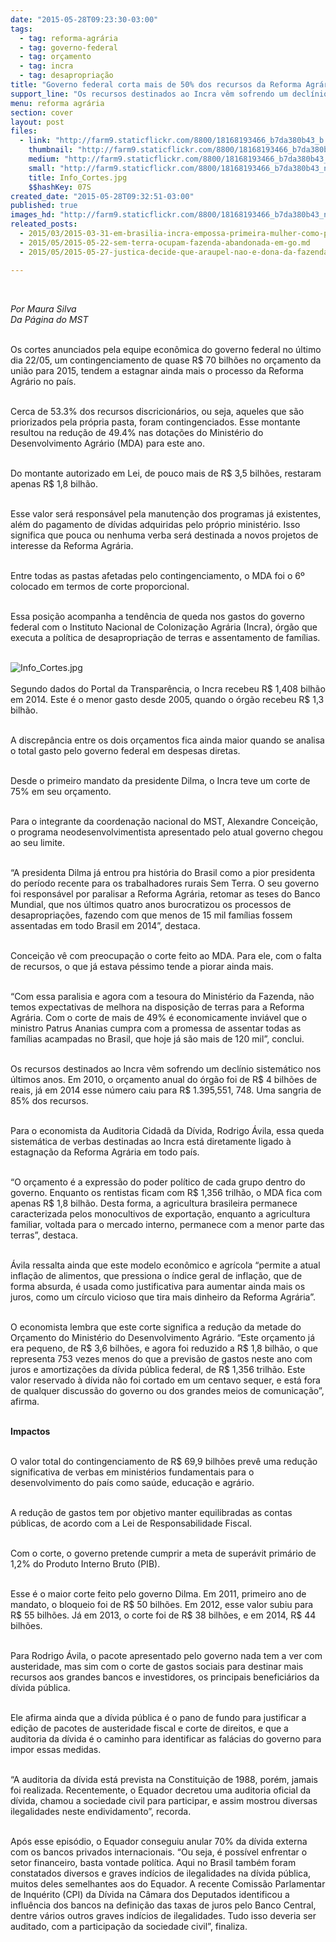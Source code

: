 ```yaml
---
date: "2015-05-28T09:23:30-03:00"
tags:
  - tag: reforma-agrária
  - tag: governo-federal
  - tag: orçamento
  - tag: incra
  - tag: desapropriação
title: "Governo federal corta mais de 50% dos recursos da Reforma Agrária"
support_line: "Os recursos destinados ao Incra vêm sofrendo um declínio sistemático nos últimos anos. De 2010 a 2014, o orçamento anual do órgão caiu 85%."
menu: reforma agrária
section: cover
layout: post
files:
  - link: "http://farm9.staticflickr.com/8800/18168193466_b7da380b43_b.jpg"
    thumbnail: "http://farm9.staticflickr.com/8800/18168193466_b7da380b43_t.jpg"
    medium: "http://farm9.staticflickr.com/8800/18168193466_b7da380b43_z.jpg"
    small: "http://farm9.staticflickr.com/8800/18168193466_b7da380b43_n.jpg"
    title: Info_Cortes.jpg
    $$hashKey: 07S
created_date: "2015-05-28T09:32:51-03:00"
published: true
images_hd: "http://farm9.staticflickr.com/8800/18168193466_b7da380b43_n.jpg"
releated_posts:
  - 2015/03/2015-03-31-em-brasilia-incra-empossa-primeira-mulher-como-presidenta.md
  - 2015/05/2015-05-22-sem-terra-ocupam-fazenda-abandonada-em-go.md
  - 2015/05/2015-05-27-justica-decide-que-araupel-nao-e-dona-da-fazenda-rio-das-cobras.md

---
```

<p>&nbsp;</p>

<p><em>Por Maura Silva<br />
Da P&aacute;gina do MST</em></p>

<p><br />
Os cortes anunciados pela equipe econ&ocirc;mica do governo federal no &uacute;ltimo dia 22/05, um contingenciamento de quase R$ 70 bilh&otilde;es no or&ccedil;amento da uni&atilde;o para 2015, tendem a estagnar ainda mais o processo da Reforma Agr&aacute;rio no pa&iacute;s.</p>

<p><br />
Cerca de 53.3% dos recursos discricion&aacute;rios, ou seja, aqueles que s&atilde;o priorizados pela pr&oacute;pria pasta, foram contingenciados. Esse montante resultou na redu&ccedil;&atilde;o de 49.4% nas dota&ccedil;&otilde;es do Minist&eacute;rio do Desenvolvimento Agr&aacute;rio (MDA) para este ano.</p>

<p><br />
Do montante autorizado em Lei, de pouco mais de R$ 3,5 bilh&otilde;es, restaram apenas R$ 1,8 bilh&atilde;o.</p>

<p><br />
Esse valor ser&aacute; respons&aacute;vel pela manuten&ccedil;&atilde;o dos programas j&aacute; existentes, al&eacute;m do pagamento de d&iacute;vidas adquiridas pelo pr&oacute;prio minist&eacute;rio. Isso significa que pouca ou nenhuma verba ser&aacute; destinada a novos projetos de interesse da Reforma Agr&aacute;ria.</p>

<p><br />
Entre todas as pastas afetadas pelo contingenciamento, o MDA foi o 6&ordm; colocado em termos de corte proporcional.</p>

<p><br />
Essa posi&ccedil;&atilde;o acompanha a tend&ecirc;ncia de queda nos gastos do governo federal com o Instituto Nacional de Coloniza&ccedil;&atilde;o Agr&aacute;ria (Incra), &oacute;rg&atilde;o que executa a pol&iacute;tica de desapropria&ccedil;&atilde;o de terras e assentamento de fam&iacute;lias.<br />
&nbsp;</p>

<p><img alt="Info_Cortes.jpg" src="http://farm9.staticflickr.com/8800/18168193466_b7da380b43_b.jpg" /><br />
<br />
Segundo dados do Portal da Transpar&ecirc;ncia, o Incra recebeu R$ 1,408 bilh&atilde;o em 2014. Este &eacute; o menor gasto desde 2005, quando o &oacute;rg&atilde;o recebeu R$ 1,3 bilh&atilde;o.</p>

<p><br />
A discrep&acirc;ncia entre os dois or&ccedil;amentos fica ainda maior quando se analisa o total gasto pelo governo federal em despesas diretas.</p>

<p><br />
Desde o primeiro mandato da presidente Dilma, o Incra teve um corte de 75% em seu or&ccedil;amento.</p>

<p><br />
Para o integrante da coordena&ccedil;&atilde;o nacional do MST, Alexandre Concei&ccedil;&atilde;o, o programa neodesenvolvimentista apresentado pelo atual governo chegou ao seu limite.</p>

<p><br />
&ldquo;A presidenta Dilma j&aacute; entrou pra hist&oacute;ria do Brasil como a pior presidenta do per&iacute;odo recente para os trabalhadores rurais Sem Terra. O seu governo foi respons&aacute;vel por paralisar a Reforma Agr&aacute;ria, retomar as teses do Banco Mundial, que nos &uacute;ltimos quatro anos burocratizou os processos de desapropria&ccedil;&otilde;es, fazendo com que menos de 15 mil fam&iacute;lias fossem assentadas em todo Brasil em 2014&rdquo;, destaca.</p>

<p><br />
Concei&ccedil;&atilde;o v&ecirc; com preocupa&ccedil;&atilde;o o corte feito ao MDA. Para ele, com o falta de recursos, o que j&aacute; estava p&eacute;ssimo tende a piorar ainda mais.</p>

<p><br />
&ldquo;Com essa paralisia e agora com a tesoura do Minist&eacute;rio da Fazenda, n&atilde;o temos expectativas de melhora na disposi&ccedil;&atilde;o de terras para a Reforma Agr&aacute;ria. Com o corte de mais de 49% &eacute; economicamente invi&aacute;vel que o ministro Patrus Ananias cumpra com a promessa de assentar todas as fam&iacute;lias acampadas no Brasil, que hoje j&aacute; s&atilde;o mais de 120 mil&rdquo;, conclui.</p>

<p><br />
Os recursos destinados ao Incra v&ecirc;m sofrendo um decl&iacute;nio sistem&aacute;tico nos &uacute;ltimos anos. Em 2010, o or&ccedil;amento anual do &oacute;rg&atilde;o foi de R$ 4 bilh&otilde;es de reais, j&aacute; em 2014 esse n&uacute;mero caiu para R$ 1.395,551, 748. Uma sangria de 85% dos recursos.</p>

<p><br />
Para o economista da Auditoria Cidad&atilde; da D&iacute;vida, Rodrigo &Aacute;vila, essa queda sistem&aacute;tica de verbas destinadas ao Incra est&aacute; diretamente ligado &agrave; estagna&ccedil;&atilde;o da Reforma Agr&aacute;ria em todo pa&iacute;s.</p>

<p><br />
&ldquo;O or&ccedil;amento &eacute; a express&atilde;o do poder pol&iacute;tico de cada grupo dentro do governo. Enquanto os rentistas ficam com R$ 1,356 trilh&atilde;o, o MDA fica com apenas R$ 1,8 bilh&atilde;o. Desta forma, a agricultura brasileira permanece caracterizada pelos monocultivos de exporta&ccedil;&atilde;o, enquanto a agricultura familiar, voltada para o mercado interno, permanece com a menor parte das terras&rdquo;, destaca.</p>

<p><br />
&Aacute;vila ressalta ainda que este modelo econ&ocirc;mico e agr&iacute;cola &ldquo;permite a atual infla&ccedil;&atilde;o de alimentos, que pressiona o &iacute;ndice geral de infla&ccedil;&atilde;o, que de forma absurda, &eacute; usada como justificativa para aumentar ainda mais os juros, como um c&iacute;rculo vicioso que tira mais dinheiro da Reforma Agr&aacute;ria&rdquo;.</p>

<p><br />
O economista lembra que este corte significa a redu&ccedil;&atilde;o da metade do Or&ccedil;amento do Minist&eacute;rio do Desenvolvimento Agr&aacute;rio. &ldquo;Este or&ccedil;amento j&aacute; era pequeno, de R$ 3,6 bilh&otilde;es, e agora foi reduzido a R$ 1,8 bilh&atilde;o, o que representa 753 vezes menos do que a previs&atilde;o de gastos neste ano com juros e amortiza&ccedil;&otilde;es da d&iacute;vida p&uacute;blica federal, de R$ 1,356 trilh&atilde;o. Este valor reservado &agrave; d&iacute;vida n&atilde;o foi cortado em um centavo sequer, e est&aacute; fora de qualquer discuss&atilde;o do governo ou dos grandes meios de comunica&ccedil;&atilde;o&rdquo;, afirma.</p>

<p><br />
<strong>Impactos</strong></p>

<p><br />
O valor total do contingenciamento de R$ 69,9 bilh&otilde;es prev&ecirc; uma redu&ccedil;&atilde;o significativa de verbas em minist&eacute;rios fundamentais para o desenvolvimento do pa&iacute;s como sa&uacute;de, educa&ccedil;&atilde;o e agr&aacute;rio.</p>

<p><br />
A redu&ccedil;&atilde;o de gastos tem por objetivo manter equilibradas as contas p&uacute;blicas, de acordo com a Lei de Responsabilidade Fiscal.</p>

<p><br />
Com o corte, o governo pretende cumprir a meta de super&aacute;vit prim&aacute;rio de 1,2% do Produto Interno Bruto (PIB).</p>

<p><br />
Esse &eacute; o maior corte feito pelo governo Dilma. Em 2011, primeiro ano de mandato, o bloqueio foi de R$ 50 bilh&otilde;es. Em 2012, esse valor subiu para R$ 55 bilh&otilde;es. J&aacute; em 2013, o corte foi de R$ 38 bilh&otilde;es, e em 2014, R$ 44 bilh&otilde;es.</p>

<p><br />
Para Rodrigo &Aacute;vila, o pacote apresentado pelo governo nada tem a ver com austeridade, mas sim com o corte de gastos sociais para destinar mais recursos aos grandes bancos e investidores, os principais benefici&aacute;rios da d&iacute;vida p&uacute;blica.</p>

<p><br />
Ele afirma ainda que a d&iacute;vida p&uacute;blica &eacute; o pano de fundo para justificar a edi&ccedil;&atilde;o de pacotes de austeridade fiscal e corte de direitos, e que a auditoria da d&iacute;vida &eacute; o caminho para identificar as fal&aacute;cias do governo para impor essas medidas.</p>

<p><br />
&ldquo;A auditoria da d&iacute;vida est&aacute; prevista na Constitui&ccedil;&atilde;o de 1988, por&eacute;m, jamais foi realizada. Recentemente, o Equador decretou uma auditoria oficial da d&iacute;vida, chamou a sociedade civil para participar, e assim mostrou diversas ilegalidades neste endividamento&rdquo;, recorda.</p>

<p><br />
Ap&oacute;s esse epis&oacute;dio, o Equador conseguiu anular 70% da d&iacute;vida externa com os bancos privados internacionais. &ldquo;Ou seja, &eacute; poss&iacute;vel enfrentar o setor financeiro, basta vontade pol&iacute;tica. Aqui no Brasil tamb&eacute;m foram constatados diversos e graves ind&iacute;cios de ilegalidades na d&iacute;vida p&uacute;blica, muitos deles semelhantes aos do Equador. A recente Comiss&atilde;o Parlamentar de Inqu&eacute;rito (CPI) da D&iacute;vida na C&acirc;mara dos Deputados identificou a influ&ecirc;ncia dos bancos na defini&ccedil;&atilde;o das taxas de juros pelo Banco Central, dentre v&aacute;rios outros graves ind&iacute;cios de ilegalidades. Tudo isso deveria ser auditado, com a participa&ccedil;&atilde;o da sociedade civil&rdquo;, finaliza.</p>
